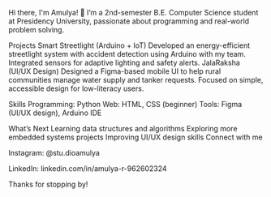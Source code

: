 Hi there, I'm Amulya! 👋
I’m a 2nd-semester B.E. Computer Science student at Presidency University, passionate about programming and real-world problem solving.

Projects
Smart Streetlight (Arduino + IoT)
Developed an energy-efficient streetlight system with accident detection using Arduino with my team.
Integrated sensors for adaptive lighting and safety alerts.
JalaRaksha (UI/UX Design)
Designed a Figma-based mobile UI to help rural communities manage water supply and tanker requests.
Focused on simple, accessible design for low-literacy users.

Skills
Programming: Python 
Web: HTML, CSS (beginner)
Tools: Figma (UI/UX design), Arduino IDE

What’s Next
Learning data structures and algorithms
Exploring more embedded systems projects
Improving UI/UX design skills
Connect with me

Instagram: @stu.dioamulya

LinkedIn: linkedin.com/in/amulya-r-962602324

Thanks for stopping by!
